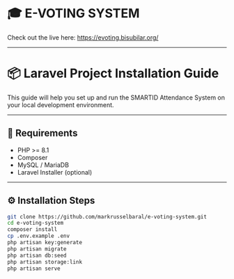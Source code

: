 # 🎓 E-VOTING SYSTEM
Check out the live here: https://evoting.bisubilar.org/

---

# 📦 Laravel Project Installation Guide

This guide will help you set up and run the SMARTID Attendance System on your local development environment.

---

## 🚀 Requirements

- PHP >= 8.1
- Composer
- MySQL / MariaDB
- Laravel Installer (optional)

---

## ⚙️ Installation Steps

```bash
git clone https://github.com/markrusselbaral/e-voting-system.git
cd e-voting-system
composer install
cp .env.example .env
php artisan key:generate
php artisan migrate
php artisan db:seed
php artisan storage:link
php artisan serve
